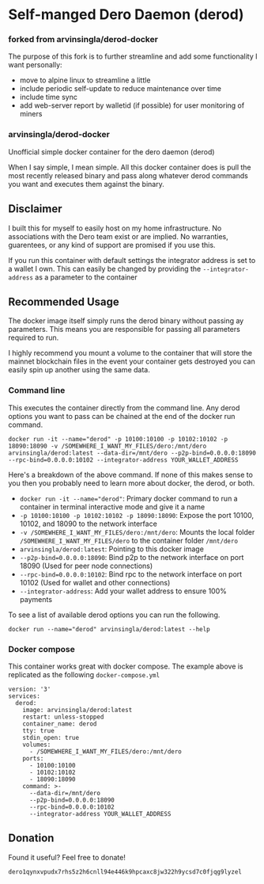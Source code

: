 # Self-manged Dero Daemon (derod)  
### forked from arvinsingla/derod-docker

The purpose of this fork is to further streamline and add some functionality I want personally:
* move to alpine linux to streamline a little
* include periodic self-update to reduce maintenance over time
* include time sync 
* add web-server report by walletid (if possible) for user monitoring of miners

### arvinsingla/derod-docker 

Unofficial simple docker container for the dero daemon (derod) 

When I say simple, I mean simple. All this docker container does is pull the most recently released binary and pass along whatever derod commands you want and executes them against the binary.

## Disclaimer

I built this for myself to easily host on my home infrastructure. No associations with the Dero team exist or are implied. No warranties, guarentees, or any kind of support are promised if you use this.

If you run this container with default settings the integrator address is set to a wallet I own. This can easily be changed by providing the `--integrator-address` as a parameter to the container

## Recommended Usage

The docker image itself simply runs the derod binary without passing ay parameters. This means you are responsible for passing all parameters required to run.

I highly recommend you mount a volume to the container that will store the mainnet blockchain files in the event your container gets destroyed you can easily spin up another using the same data.

### Command line

This executes the container directly from the command line. Any derod options you want to pass can be chained at the end of the docker run command.

```
docker run -it --name="derod" -p 10100:10100 -p 10102:10102 -p 18090:18090 -v /SOMEWHERE_I_WANT_MY_FILES/dero:/mnt/dero arvinsingla/derod:latest --data-dir=/mnt/dero --p2p-bind=0.0.0.0:18090 --rpc-bind=0.0.0.0:10102 --integrator-address YOUR_WALLET_ADDRESS
```

Here's a breakdown of the above command. If none of this makes sense to you then you probably need to learn more about docker, the derod, or both.

* `docker run -it --name="derod"`: Primary docker command to run a container in terminal interactive mode and give it a name
* `-p 10100:10100 -p 10102:10102 -p 18090:18090`: Expose the port 10100, 10102, and 18090 to the network interface
* `-v /SOMEWHERE_I_WANT_MY_FILES/dero:/mnt/dero`: Mounts the local folder `/SOMEWHERE_I_WANT_MY_FILES/dero` to the container folder `/mnt/dero`
* `arvinsingla/derod:latest`: Pointing to this docker image
* `--p2p-bind=0.0.0.0:18090`: Bind p2p to the network interface on port 18090 (Used for peer node connections)
* `--rpc-bind=0.0.0.0:10102`: Bind rpc to the network interface on port 10102 (Used for wallet and other connections)
* `--integrator-address`: Add your wallet address to ensure 100% payments

To see a list of available derod options you can run the following.

```
docker run --name="derod" arvinsingla/derod:latest --help
```

### Docker compose

This container works great with docker compose. The example above is replicated as the following `docker-compose.yml`    

```
version: '3'
services:
  derod:
    image: arvinsingla/derod:latest
    restart: unless-stopped
    container_name: derod
    tty: true
    stdin_open: true
    volumes:
      - /SOMEWHERE_I_WANT_MY_FILES/dero:/mnt/dero
    ports:
      - 10100:10100
      - 10102:10102
      - 18090:18090
    command: >-
      --data-dir=/mnt/dero
      --p2p-bind=0.0.0.0:18090
      --rpc-bind=0.0.0.0:10102
      --integrator-address YOUR_WALLET_ADDRESS
```

## Donation

Found it useful? Feel free to donate!

`dero1qynxvpudx7rhs5z2h6cnll94e446k9hpcaxc8jw322h9ycsd7c0fjqg9lyzel`
